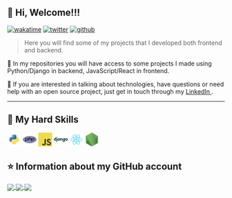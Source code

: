 
<!--
**marcosferreira/marcosferreira** is a ✨ _special_ ✨ repository because its `README.md` (this file) appears on your GitHub profile.

Here are some ideas to get you started:

- 🔭 I’m currently working on ...
- 🌱 I’m currently learning ...
- 👯 I’m looking to collaborate on ...
- 🤔 I’m looking for help with ...
- 💬 Ask me about ...
- 📫 How to reach me: ...
- 😄 Pronouns: ...
- ⚡ Fun fact: ...
-->

## 👋 Hi, Welcome!!!

[![wakatime](https://wakatime.com/badge/user/c0fbdaff-30aa-440d-813e-367df1382790.svg)](https://wakatime.com/@c0fbdaff-30aa-440d-813e-367df1382790)
[![twitter](https://img.shields.io/twitter/follow/marcosdev_?label=followers&logo=twitter&color=%23007ec6&style=plastic)](https://twitter.com/marcosdev_)
[![github](https://img.shields.io/github/followers/marcosferreira?logo=github&style=plastic)](https://github.com/marcosferreira?tab=followers)

> Here you will find some of my projects that I developed both frontend and backend.

🔭 In my repositories you will have access to some projects I made using Python/Django in backend, JavaScript/React in frontend.

💬 If you are interested in talking about technologies, have questions or need help with an open source project, just get in touch through my <a href="https://www.linkedin.com/in/marcosferreira-dev" target="_blank"> LinkedIn </a> .

----

## 🚀 My Hard Skills
<code><img height="32" src="https://raw.githubusercontent.com/github/explore/80688e429a7d4ef2fca1e82350fe8e3517d3494d/topics/python/python.png" alt="Python"/></code>
<code><img height="32" src="https://raw.githubusercontent.com/github/explore/80688e429a7d4ef2fca1e82350fe8e3517d3494d/topics/php/php.png" alt="PHP"/></code>
<code><img height="32" src="https://raw.githubusercontent.com/github/explore/80688e429a7d4ef2fca1e82350fe8e3517d3494d/topics/javascript/javascript.png" alt="Javascript"/></code>
<code><img height="32" src="https://raw.githubusercontent.com/github/explore/80688e429a7d4ef2fca1e82350fe8e3517d3494d/topics/django/django.png" alt="Django"/></code>
<code><img height="32" src="https://raw.githubusercontent.com/github/explore/80688e429a7d4ef2fca1e82350fe8e3517d3494d/topics/react/react.png" alt="React"/></code>
<code><img height="32" src="https://raw.githubusercontent.com/github/explore/80688e429a7d4ef2fca1e82350fe8e3517d3494d/topics/nodejs/nodejs.png" alt="Nodejs"/></code>
<!--
<code><img height="32" src="https://raw.githubusercontent.com/github/explore/80688e429a7d4ef2fca1e82350fe8e3517d3494d/topics/laravel/laravel.png" alt="Laravel"/></code>
<code><img height="32" src="https://raw.githubusercontent.com/github/explore/80688e429a7d4ef2fca1e82350fe8e3517d3494d/topics/java/java.png" alt="JAVA"/></code>
<code><img height="32" src="https://raw.githubusercontent.com/github/explore/80688e429a7d4ef2fca1e82350fe8e3517d3494d/topics/spring-boot/spring-boot.png" alt="SPRING-BOOT"/></code>
<code><img height="32" src="https://raw.githubusercontent.com/github/explore/80688e429a7d4ef2fca1e82350fe8e3517d3494d/topics/flutter/flutter.png" alt="Flutter"/></code>
-->



## ⭐ Information about my GitHub account

<a href="https://github.com/marcosferreira/github-readme-stats">
  <img height=200 align="center" src="https://github-readme-stats.vercel.app/api?username=marcosferreira&theme=transparent" />
</a>
<a href="https://github.com/marcosferreira/convoychat">
  <img height=200 align="center" src="https://github-readme-stats.vercel.app/api/top-langs?username=marcosferreira&theme=transparent&layout=compact&langs_count=8&card_width=320" />
</a>
<a href="https://github.com/marcosferreira/github-readme-stats">
  <img height=308 align="center" src="https://github-readme-stats.vercel.app/api/wakatime?username=marcosferreira&layout=compact&langs_count=8&card_width=620&theme=transparent" />
</a>

<!--[![Readme Card](https://github-readme-stats.vercel.app/api/pin/?username=marcosferreira&repo=github-readme-stats)](https://github.com/marcosferreira/github-readme-stats)-->




